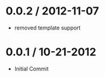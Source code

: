 
0.0.2 / 2012-11-07
==================

* removed template support

0.0.1 / 10-21-2012
==================

* Initial Commit
